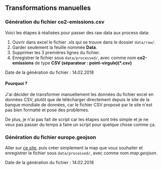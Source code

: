 ## Transformations manuelles

### Génération du fichier co2-emissions.csv
Voici les étapes à réalisées pour passer des raw data aux process data:

1. Ouvrir dans excel le fichier .xls qui se trouve dans le dossier `data/raw/`.
2. Garder seulement la feuille nommée **Data**.
3. Supprimer les 3 premières lignes du fichier.
4. Enregistrer le fichier sous `data/processed/`, avec comme nom **co2-emissions** de type **CSV (séparateur : point-virgule)(\*.csv)**

Date de la génération du fichier : 14.02.2018

#### Pourquoi ?
J'ai décider de transformer manuellement les données du fichier excel en données CSV, plutôt que de télécharger directement depuis le site de la banque mondiale de données, car le fichier CSV proposé par le site n'est pas bien formatté et pose des problèmes.

De plus, je n'ai pas fait de script car les étapes sont très simple et je ne veux pas passer du temps à faire un script pour quelque chose comme ça.

### Génération du fichier europe.geojson
Aller sur [ce site](https://geojson-maps.ash.ms), puis créer simplement la map que vous souhaiter et enregistrer le fichier sous `data/processed/`, avec comme nom *map.geojson*.

Date de la génération du fichier : 14.02.2018